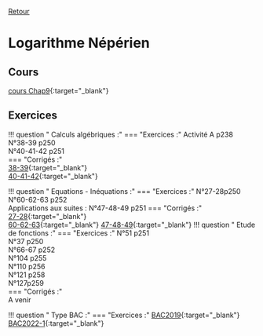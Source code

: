 [Retour](../../Chap.md)
# Logarithme Népérien       

    
## Cours 
[cours Chap9](./Cours-Chap9.pdf){:target="_blank"}  

## Exercices

!!! question " Calculs algébriques :"
    === "Exercices :" 
         Activité A p238  
         N°38-39 p250  
         N°40-41-42 p251  
    === "Corrigés :"  
        [38-39](./corr/38-39.pdf){:target="_blank"}  
        [40-41-42](./corr/40-41-42.pdf){:target="_blank"}  


!!! question " Equations - Inéquations :"
    === "Exercices :" 
         N°27-28p250  
         N°60-62-63 p252  
         Applications aux suites : N°47-48-49 p251
    === "Corrigés :"  
        [27-28](./corr/27-28.pdf){:target="_blank"}  
        [60-62-63](./corr/60-62-63.pdf){:target="_blank"} 
        [47-48-49](./corr/47-48-49.pdf){:target="_blank"} 
!!! question " Etude de fonctions :"
    === "Exercices :" 
         N°51 p251  
         N°37 p250  
         N°66-67 p252  
         N°104 p255  
         N°110 p256  
         N°121 p258  
         N°127p259  
    === "Corrigés :"  
        A venir

!!! question " Type BAC :"
    === "Exercices :" 
        [BAC2019](./EXO-BAC1.pdf){:target="_blank"}  
        [BAC2022-1](./EXO-BAC2.pdf){:target="_blank"}  
        
        
